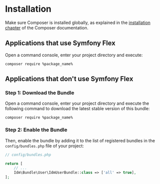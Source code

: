 # Installation

Make sure Composer is installed globally, as explained in the
[installation chapter](https://getcomposer.org/doc/00-intro.md)
of the Composer documentation.

## Applications that use Symfony Flex

<primary-label ref="with-flex" />

Open a command console, enter your project directory and execute:

```console
composer require %package_name%
```

## Applications that don't use Symfony Flex

<primary-label ref="with-out-flex" />

### Step 1: Download the Bundle

Open a command console, enter your project directory and execute the
following command to download the latest stable version of this bundle:

```console
composer require %package_name%
```

### Step 2: Enable the Bundle

Then, enable the bundle by adding it to the list of registered bundles
in the `config/bundles.php` file of your project:

```php
// config/bundles.php

return [
    // ...
    Idm\Bundle\User\IdmUserBundle::class => ['all' => true],
];
```
